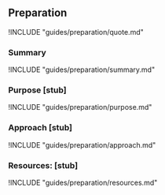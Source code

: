 ## Preparation

!INCLUDE "guides/preparation/quote.md"

### Summary

!INCLUDE "guides/preparation/summary.md"

### Purpose [stub]

!INCLUDE "guides/preparation/purpose.md"

### Approach [stub]

!INCLUDE "guides/preparation/approach.md"

### Resources: [stub]

!INCLUDE "guides/preparation/resources.md"
